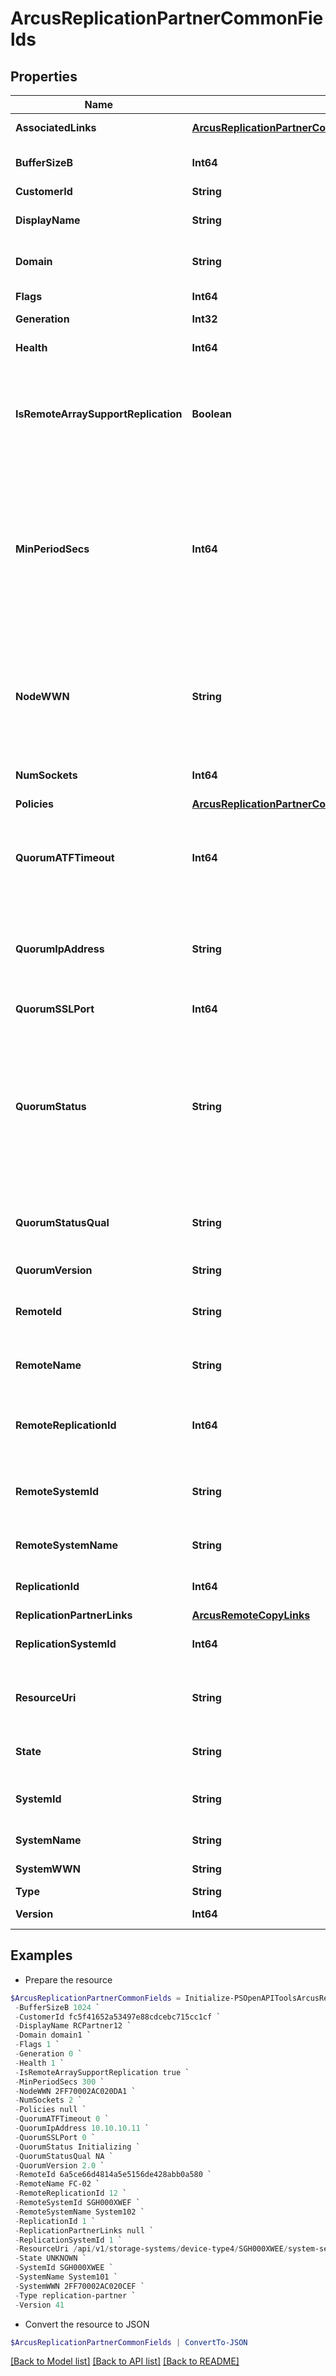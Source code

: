 # ArcusReplicationPartnerCommonFields
## Properties

Name | Type | Description | Notes
------------ | ------------- | ------------- | -------------
**AssociatedLinks** | [**ArcusReplicationPartnerCommonFieldsAssociatedLinksInner[]**](ArcusReplicationPartnerCommonFieldsAssociatedLinksInner.md) | Associated Links | [optional] 
**BufferSizeB** | **Int64** | Socket buffer size to use. | [optional] 
**CustomerId** | **String** | customerId | [optional] 
**DisplayName** | **String** | Replication partner displayname. | [optional] 
**Domain** | **String** | Domain that the resource belongs to. | [optional] 
**Flags** | **Int64** | Partner flags. | [optional] 
**Generation** | **Int32** | generation | [optional] 
**Health** | **Int64** | Partner health status. | [optional] 
**IsRemoteArraySupportReplication** | **Boolean** | Boolean value to indicate if remote array OS version supports replication | [optional] 
**MinPeriodSecs** | **Int64** | Minimum supported Async Periodic period for the partner. The field is omitted if unset or unavailable for the version of partner firmware. | [optional] 
**NodeWWN** | **String** | Partner options, with FC partners this includes the partner system&#39;s node WWN. Omitted if unpopulated. | [optional] 
**NumSockets** | **Int64** | Number of sockets to use. | [optional] 
**Policies** | [**ArcusReplicationPartnerCommonFieldsPolicies**](ArcusReplicationPartnerCommonFieldsPolicies.md) |  | [optional] 
**QuorumATFTimeout** | **Int64** | Automatic Transparent Failover quorum partner failure timeout. | [optional] 
**QuorumIpAddress** | **String** | Quorum IP Address associated with the partner. Set to &#39;NA&#39; if not available. | [optional] 
**QuorumSSLPort** | **Int64** | Quorum SSL port number. | [optional] 
**QuorumStatus** | **String** | Quorum status of the partner. Possible values - Uninitialized, Initializing, Standby, Active, Failsafe, Failover or Restarting. Null if unset. | [optional] 
**QuorumStatusQual** | **String** | Quorum status qualifier. Set to &#39;NA&#39; if not available. | [optional] 
**QuorumVersion** | **String** | Quorum version. | [optional] 
**RemoteId** | **String** | Unique id of the remote replication partner. | [optional] 
**RemoteName** | **String** | Name of the remote replication partner. | [optional] 
**RemoteReplicationId** | **Int64** | Replication ID of the remote replication partner. | [optional] 
**RemoteSystemId** | **String** | Unique ID or serial number of the remote system. | [optional] 
**RemoteSystemName** | **String** | Name of the remote system. | [optional] 
**ReplicationId** | **Int64** | Replication ID of the partner. | [optional] 
**ReplicationPartnerLinks** | [**ArcusRemoteCopyLinks**](ArcusRemoteCopyLinks.md) |  | [optional] 
**ReplicationSystemId** | **Int64** | ID of the remote system. | [optional] 
**ResourceUri** | **String** | resourceUri for detailed replication partner object | [optional] 
**State** | **String** | State of the replication partner. | [optional] 
**SystemId** | **String** | Unique ID or serial number of the system. | [optional] 
**SystemName** | **String** | Name of the system. | [optional] 
**SystemWWN** | **String** | WWN of the system. | [optional] 
**Type** | **String** | type | [optional] 
**Version** | **Int64** | Partner version. | [optional] 

## Examples

- Prepare the resource
```powershell
$ArcusReplicationPartnerCommonFields = Initialize-PSOpenAPIToolsArcusReplicationPartnerCommonFields  -AssociatedLinks [{&quot;link&quot;:&quot;/v1/storage-systems/SGH000XWEE&quot;,&quot;type&quot;:&quot;systems&quot;}] `
 -BufferSizeB 1024 `
 -CustomerId fc5f41652a53497e88cdcebc715cc1cf `
 -DisplayName RCPartner12 `
 -Domain domain1 `
 -Flags 1 `
 -Generation 0 `
 -Health 1 `
 -IsRemoteArraySupportReplication true `
 -MinPeriodSecs 300 `
 -NodeWWN 2FF70002AC020DA1 `
 -NumSockets 2 `
 -Policies null `
 -QuorumATFTimeout 0 `
 -QuorumIpAddress 10.10.10.11 `
 -QuorumSSLPort 0 `
 -QuorumStatus Initializing `
 -QuorumStatusQual NA `
 -QuorumVersion 2.0 `
 -RemoteId 6a5ce66d4814a5e5156de428abb0a580 `
 -RemoteName FC-02 `
 -RemoteReplicationId 12 `
 -RemoteSystemId SGH000XWEF `
 -RemoteSystemName System102 `
 -ReplicationId 1 `
 -ReplicationPartnerLinks null `
 -ReplicationSystemId 1 `
 -ResourceUri /api/v1/storage-systems/device-type4/SGH000XWEE/system-settings/replication-partners/5a5ce66d4814a5e5156de428abb0a589 `
 -State UNKNOWN `
 -SystemId SGH000XWEE `
 -SystemName System101 `
 -SystemWWN 2FF70002AC020CEF `
 -Type replication-partner `
 -Version 41
```

- Convert the resource to JSON
```powershell
$ArcusReplicationPartnerCommonFields | ConvertTo-JSON
```

[[Back to Model list]](../README.md#documentation-for-models) [[Back to API list]](../README.md#documentation-for-api-endpoints) [[Back to README]](../README.md)

